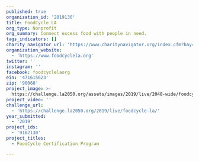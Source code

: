 ```yaml
---
published: true
organization_id: '2019130'
title: FoodCycle LA
org_type: Nonprofit
org_summary: Connect excess food with people in need.
tags_indicators: []
charity_navigator_url: 'https://www.charitynavigator.org/index.cfm?bay=search.profile&ein=471615623'
organization_website:
  - 'https://www.foodcyclela.org'
twitter: ''
instagram: ''
facebook: foodcyclelaorg
ein: '471615623'
zip: '90068'
project_image: >-
  https://challenge.la2050.org/assets/images/2019/live/2048-wide/foodcycle-la.jpg
project_video: ''
challenge_url:
  - 'https://challenge.la2050.org/2019/live/foodcycle-la/'
year_submitted:
  - '2019'
project_ids:
  - '9102130'
project_titles:
  - FoodCycle Certification Program

---
```

